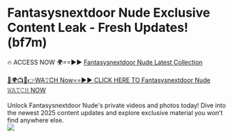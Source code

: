 # Fantasysnextdoor Nude Exclusive Content Leak - Fresh Updates! (bf7m)

🔥 ACCESS NOW 🌍==►► <a href="https://tinyurl.com/yc657z5k" rel="nofollow">Fantasysnextdoor Nude Latest Collection</a>
<br><br>
[🔴🌍📺📱👉WA𝚃CH Now==►► CLICK HERE TO Fantasysnextdoor Nude 𝚆𝙰𝚃𝙲𝙷 NOW](https://tinyurl.com/yc657z5k)
<br><br>
Unlock Fantasysnextdoor Nude's private videos and photos today! Dive into the newest 2025 content updates and explore exclusive material you won’t find anywhere else.
<br>
<a href="https://tinyurl.com/yc657z5k" rel="nofollow" data-target="animated-image.originalLink"><img src="https://camo.githubusercontent.com/8a4f000d20f83aca3bf7ec5f350d767afa0574a8a352519fd8cfa583a6f93a33/68747470733a2f2f692e696d6775722e636f6d2f644a486b345a712e676966" data-canonical-src="https://i.imgur.com/dJHk4Zq.gif" style="max-width: 100%; display: inline-block;" data-target="animated-image.originalImage"></a>
<br>
